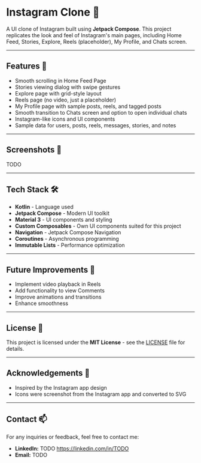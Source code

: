 # Instagram Clone 📸

A UI clone of Instagram built using **Jetpack Compose**. This project replicates the look and feel of Instagram's main pages, including Home Feed, Stories, Explore, Reels (placeholder), My Profile, and Chats screen.

---

## Features 🚀
- Smooth scrolling in Home Feed Page
- Stories viewing dialog with swipe gestures
- Explore page with grid-style layout
- Reels page (no video, just a placeholder)
- My Profile page with sample posts, reels, and tagged posts
- Smooth transition to Chats screen and option to open individual chats
- Instagram-like icons and UI components
- Sample data for users, posts, reels, messages, stories, and notes

---

## Screenshots 📱
TODO

---

## Tech Stack 🛠️
- **Kotlin** - Language used
- **Jetpack Compose** - Modern UI toolkit
- **Material 3** - UI components and styling
- **Custom Composables** - Own UI components suited for this project
- **Navigation** - Jetpack Compose Navigation
- **Coroutines** - Asynchronous programming
- **Immutable Lists** - Performance optimization

---

## Future Improvements 🚧
- Implement video playback in Reels
- Add functionality to view Comments
- Improve animations and transitions
- Enhance smoothness 

---

## License 📄
This project is licensed under the **MIT License** - see the [LICENSE](LICENSE) file for details.

---

## Acknowledgements 🙏
- Inspired by the Instagram app design
- Icons were screenshot from the Instagram app and converted to SVG

---

## Contact 📫
For any inquiries or feedback, feel free to contact me:
- **LinkedIn:** TODO https://linkedin.com/in/TODO
- **Email:** TODO
